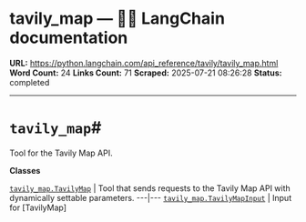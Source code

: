 # tavily_map — 🦜🔗 LangChain  documentation

**URL:** https://python.langchain.com/api_reference/tavily/tavily_map.html
**Word Count:** 24
**Links Count:** 71
**Scraped:** 2025-07-21 08:26:28
**Status:** completed

---

# `tavily_map`\#

Tool for the Tavily Map API.

**Classes**

[`tavily_map.TavilyMap`](https://python.langchain.com/api_reference/tavily/tavily_map/langchain_tavily.tavily_map.TavilyMap.html#langchain_tavily.tavily_map.TavilyMap "langchain_tavily.tavily_map.TavilyMap") | Tool that sends requests to the Tavily Map API with dynamically settable parameters.   ---|---   [`tavily_map.TavilyMapInput`](https://python.langchain.com/api_reference/tavily/tavily_map/langchain_tavily.tavily_map.TavilyMapInput.html#langchain_tavily.tavily_map.TavilyMapInput "langchain_tavily.tavily_map.TavilyMapInput") | Input for \[TavilyMap\]